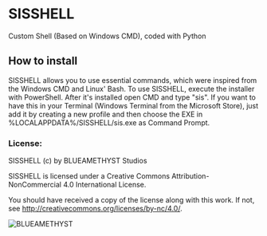 # SISSHELL
Custom Shell (Based on Windows CMD), coded with Python

## How to install
SISSHELL allows you to use essential commands, which were inspired from the Windows CMD and Linux' Bash.
To use SISSHELL, execute the installer with PowerShell.
After it's installed open CMD and type "sis".
If you want to have this in your Terminal (Windows Terminal from the Microsoft Store),
just add it by creating a new profile and then choose the EXE in %LOCALAPPDATA%/SISSHELL/sis.exe as Command Prompt.


### License:

SISSHELL (c) by BLUEAMETHYST Studios

SISSHELL is licensed under a
Creative Commons Attribution-NonCommercial 4.0 International License.

You should have received a copy of the license along with this
work. If not, see <http://creativecommons.org/licenses/by-nc/4.0/>.

![BLUEAMETHYST](https://i.imgur.com/jEizwW0.png)
